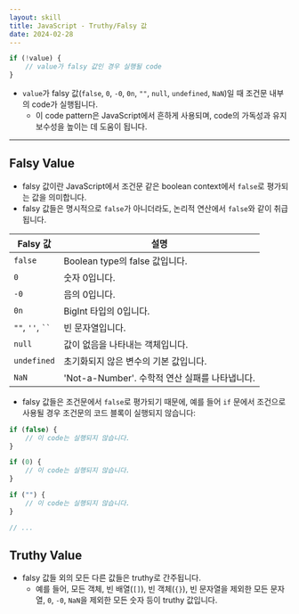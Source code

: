 ```yaml
---
layout: skill
title: JavaScript - Truthy/Falsy 값
date: 2024-02-28
---
```





```javascript
if (!value) {
    // value가 falsy 값인 경우 실행될 code
}
```

- `value`가 falsy 값(`false`, `0`, `-0`, `0n`, `""`, `null`, `undefined`, `NaN`)일 때 조건문 내부의 code가 실행됩니다.
    - 이 code pattern은 JavaScript에서 흔하게 사용되며, code의 가독성과 유지 보수성을 높이는 데 도움이 됩니다.




---




## Falsy Value

- falsy 값이란 JavaScript에서 조건문 같은 boolean context에서 `false`로 평가되는 값을 의미합니다.
- falsy 값들은 명시적으로 `false`가 아니더라도, 논리적 연산에서 `false`와 같이 취급됩니다.

| Falsy 값 | 설명 |
| --- | --- |
| `false` | Boolean type의 false 값입니다. |
| `0` | 숫자 0입니다. |
| `-0` | 음의 0입니다. |
| `0n` | BigInt 타입의 0입니다. |
| `""`, `''`, ` `` ` | 빈 문자열입니다. |
| `null` | 값이 없음을 나타내는 객체입니다. |
| `undefined` | 초기화되지 않은 변수의 기본 값입니다. |
| `NaN` | 'Not-a-Number'. 수학적 연산 실패를 나타냅니다. |

- falsy 값들은 조건문에서 `false`로 평가되기 때문에, 예를 들어 `if` 문에서 조건으로 사용될 경우 조건문의 코드 블록이 실행되지 않습니다:

```javascript
if (false) {
    // 이 code는 실행되지 않습니다.
}

if (0) {
    // 이 code는 실행되지 않습니다.
}

if ("") {
    // 이 code는 실행되지 않습니다.
}

// ...
```


## Truthy Value

- falsy 값들 외의 모든 다른 값들은 truthy로 간주됩니다.
    - 예를 들어, 모든 객체, 빈 배열(`[]`), 빈 객체(`{}`), 빈 문자열을 제외한 모든 문자열, `0`, `-0`, `NaN`을 제외한 모든 숫자 등이 truthy 값입니다.

